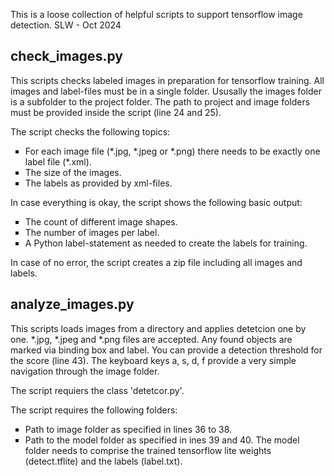 <t>This is a loose collection of helpful scripts to support tensorflow image detection.</t>
SLW - Oct 2024

<h2><b>check_images.py</b></h2> 
<p>This scripts checks labeled images in preparation for tensorflow training. 
  All images and label-files must be in a single folder. Ususally the images folder is a subfolder to the project folder.
The path to project and image folders must be provided inside the script (line 24 and 25).</p> 
<p>The script checks the following topics:</p>
<ul style="list-style-type:square;">
  <li>For each image file (*.jpg, *.jpeg or *.png) there needs to be exactly one label file (*.xml).</li>
  <li>The size of the images.</li>
  <li>The labels as provided by xml-files.</li> 
</ul>
<p>In case everything is okay, the script shows the following basic output:</p>
<ul style="list-style-type:square;">
  <li>The count of different image shapes.</li>
  <li>The number of images per label.</li>
  <li>A Python label-statement as needed to create the labels for training.</li>
</ul>
<p>In case of no error, the script creates a zip file including all images and labels.</p>

<h2><b>analyze_images.py</b></h2> 
<p>This scripts loads images from a directory and applies detetcion one by one. *.jpg, *.jpeg and *.png files are accepted. 
  Any found objects are marked via binding box and label. You can provide a detection threshold for the score (line 43). 
  The keyboard keys a, s, d, f provide a very simple navigation through the image folder. </p>
  <p>The script requiers the class 'detetcor.py'.</p>
<p>The script requires the following folders:</p>
<ul style="list-style-type:square;">
  <li>Path to image folder as specified in lines 36 to 38.</li>
  <li>Path to the model folder  as specified in ines 39 and 40. The model folder needs to comprise the trained tensorflow lite weights (detect.tflite) and the labels (label.txt).</li>
</ul>
